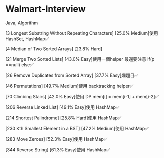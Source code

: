 # Walmart-Interview
Java, Algorithm

[3 Longest Substring Without Repeating Characters] [25.0%	Medium]使用 HashSet, HashMap✅

[4 Median of Two Sorted Arrays] [23.8% Hard]

[21 Merge Two Sorted Lists] [43.0% Easy]使用一個helper 最還要注意 if(p ==null) else✅

[26 Remove Duplicates from Sorted Array] [37.7%	Easy]爛題目✅

[46 Permutations] [49.7% Medium]使用 backtracking helper✅

[70 Climbing Stairs] [42.0%	Easy]使用 DP mem[i] = mem[i-1] + mem[i-2]✅

[206 Reverse Linked List] [49.1% Easy]使用 HashMap✅

[214 Shortest Palindrome] [25.8% Hard]使用 HashMap✅

[230 Kth Smallest Element in a BST] [47.2% Medium]使用 HashMap✅

[283 Move Zeroes] [52.3% Easy]使用 HashMap✅

[344 Reverse String] [61.3%	Easy]使用 HashMap✅

